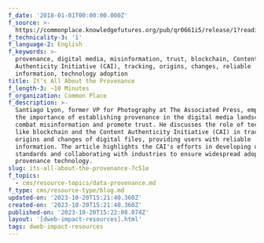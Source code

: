 ```yaml
---
f_date: '2018-01-01T00:00:00.000Z'
f_source: >-
  https://commonplace.knowledgefutures.org/pub/qr0661i5/release/1?readingCollection=54d28214
f_technicality-3: '1'
f_language-2: English
f_keywords: >-
  provenance, digital media, misinformation, trust, blockchain, Content
  Authenticity Initiative (CAI), tracking, origins, changes, reliable
  information, technology adoption
title: It’s All About the Provenance
f_length-3: ~10 Minutes
f_organization: Common Place
f_description: >-
  Santiago Lyon, former VP for Photography at The Associated Press, emphasizes
  the importance of establishing provenance in the digital media landscape to
  combat misinformation and promote trust. He discusses the role of technologies
  like blockchain and the Content Authenticity Initiative (CAI) in tracking the
  origins and changes of digital files, providing users with reliable
  information. The article highlights the CAI's efforts in developing open
  standards and collaborating with industries to ensure widespread adoption of
  provenance technology.
slug: its-all-about-the-provenance-7c51e
f_topics:
  - cms/resource-topics/data-provenance.md
f_type: cms/resource-type/blog.md
updated-on: '2023-10-20T15:21:40.360Z'
created-on: '2023-10-20T15:21:40.360Z'
published-on: '2023-10-20T15:22:08.074Z'
layout: '[dweb-impact-resources].html'
tags: dweb-impact-resources
---
```



